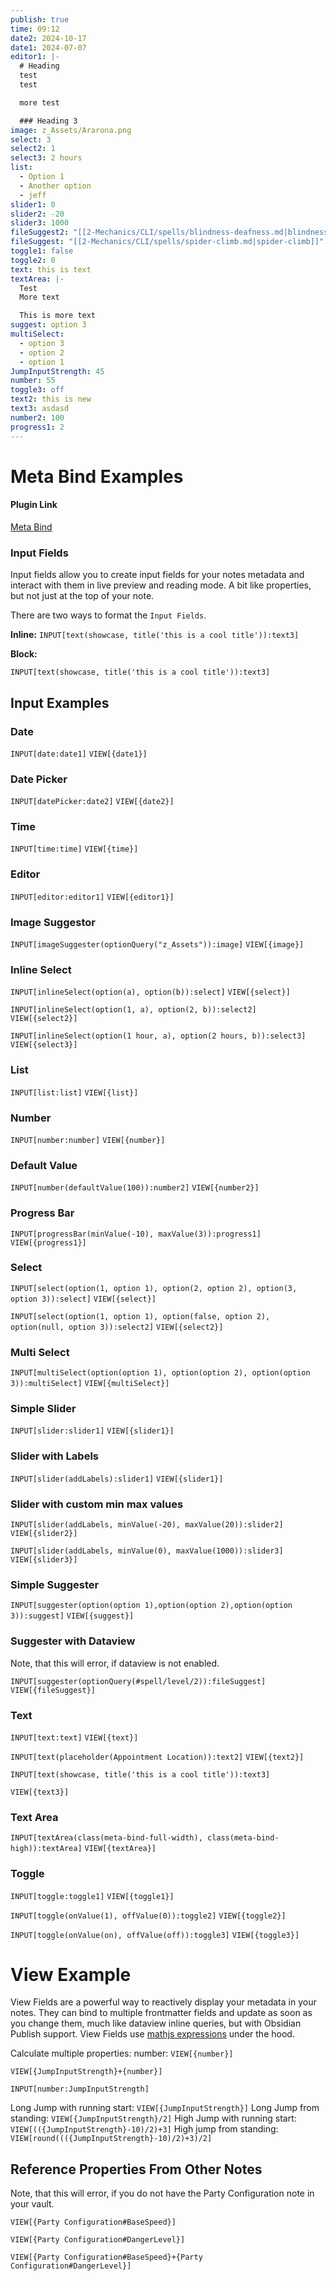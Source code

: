 ```yaml
---
publish: true
time: 09:12
date2: 2024-10-17
date1: 2024-07-07
editor1: |-
  # Heading
  test
  test

  more test

  ### Heading 3
image: z_Assets/Ararona.png
select: 3
select2: 1
select3: 2 hours
list:
  - Option 1
  - Another option
  - jeff
slider1: 0
slider2: -20
slider3: 1000
fileSuggest2: "[[2-Mechanics/CLI/spells/blindness-deafness.md|blindness-deafness]]"
fileSuggest: "[[2-Mechanics/CLI/spells/spider-climb.md|spider-climb]]"
toggle1: false
toggle2: 0
text: this is text
textArea: |-
  Test
  More text

  This is more text
suggest: option 3
multiSelect:
  - option 3
  - option 2
  - option 1
JumpInputStrength: 45
number: 55
toggle3: off
text2: this is new
text3: asdasd
number2: 100
progress1: 2
---
```


# Meta Bind Examples

#### Plugin Link
[Meta Bind](obsidian://show-plugin?id=obsidian-meta-bind-plugin)

### Input Fields
Input fields allow you to create input fields for your notes metadata and interact with them in live preview and reading mode. A bit like properties, but not just at the top of your note.

There are two ways to format the `Input Fields`. 

**Inline:**
`INPUT[text(showcase, title('this is a cool title')):text3]`

**Block:** 
```meta-bind
INPUT[text(showcase, title('this is a cool title')):text3]
```

## Input Examples
### Date
`INPUT[date:date1]` 
`VIEW[{date1}]`

### Date Picker
`INPUT[datePicker:date2]`
`VIEW[{date2}]`

### Time
`INPUT[time:time]`
`VIEW[{time}]`

### Editor
`INPUT[editor:editor1]`
`VIEW[{editor1}]`

### Image Suggestor
`INPUT[imageSuggester(optionQuery("z_Assets")):image]`
`VIEW[{image}]`

### Inline Select

`INPUT[inlineSelect(option(a), option(b)):select]`
`VIEW[{select}]`

`INPUT[inlineSelect(option(1, a), option(2, b)):select2]`
`VIEW[{select2}]`

`INPUT[inlineSelect(option(1 hour, a), option(2 hours, b)):select3]`
`VIEW[{select3}]`
### List

`INPUT[list:list]`
`VIEW[{list}]`

### Number

`INPUT[number:number]`
`VIEW[{number}]`

### Default Value
`INPUT[number(defaultValue(100)):number2]`
`VIEW[{number2}]`



### Progress Bar

`INPUT[progressBar(minValue(-10), maxValue(3)):progress1]`
`VIEW[{progress1}]`
### Select

`INPUT[select(option(1, option 1), option(2, option 2), option(3, option 3)):select]`
`VIEW[{select}]`

`INPUT[select(option(1, option 1), option(false, option 2), option(null, option 3)):select2]`
`VIEW[{select2}]`
### Multi Select

`INPUT[multiSelect(option(option 1), option(option 2), option(option 3)):multiSelect]`
`VIEW[{multiSelect}]`
### Simple Slider

`INPUT[slider:slider1]`
`VIEW[{slider1}]`
### Slider with Labels

`INPUT[slider(addLabels):slider1]`
`VIEW[{slider1}]`
### Slider with custom min max values

`INPUT[slider(addLabels, minValue(-20), maxValue(20)):slider2]`
`VIEW[{slider2}]`

`INPUT[slider(addLabels, minValue(0), maxValue(1000)):slider3]`
`VIEW[{slider3}]`

### Simple Suggester

`INPUT[suggester(option(option 1),option(option 2),option(option 3)):suggest]`
`VIEW[{suggest}]`

### Suggester with Dataview
Note, that this will error, if dataview is not enabled.

`INPUT[suggester(optionQuery(#spell/level/2)):fileSuggest]`
`VIEW[{fileSuggest}]`

### Text
`INPUT[text:text]`
`VIEW[{text}]`

`INPUT[text(placeholder(Appointment Location)):text2]`
`VIEW[{text2}]`

```meta-bind
INPUT[text(showcase, title('this is a cool title')):text3]
```

`VIEW[{text3}]`

### Text Area

`INPUT[textArea(class(meta-bind-full-width), class(meta-bind-high)):textArea]`
`VIEW[{textArea}]`
### Toggle

`INPUT[toggle:toggle1]`
`VIEW[{toggle1}]`

`INPUT[toggle(onValue(1), offValue(0)):toggle2]`
`VIEW[{toggle2}]`

`INPUT[toggle(onValue(on), offValue(off)):toggle3]`
`VIEW[{toggle3}]`

# View Example

View Fields are a powerful way to reactively display your metadata in your notes. They can bind to multiple frontmatter fields and update as soon as you change them, much like dataview inline queries, but with Obsidian Publish support. View Fields use [mathjs expressions](https://mathjs.org/docs/expressions/syntax.html) under the hood.

Calculate multiple properties:
number: `VIEW[{number}]`

`VIEW[{JumpInputStrength}+{number}]`

`INPUT[number:JumpInputStrength]`

Long Jump with running start: `VIEW[{JumpInputStrength}]`
Long Jump from standing: `VIEW[{JumpInputStrength}/2]`
High Jump with running start: `VIEW[(({JumpInputStrength}-10)/2)+3]`
High jump from standing: `VIEW[round((({JumpInputStrength}-10)/2)+3)/2]`

## Reference Properties From Other Notes
Note, that this will error, if you do not have the Party Configuration note in your vault.


`VIEW[{Party Configuration#BaseSpeed}]`

`VIEW[{Party Configuration#DangerLevel}]`

`VIEW[{Party Configuration#BaseSpeed}+{Party Configuration#DangerLevel}]`
